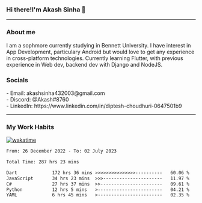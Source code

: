 <h3>Hi there!I'm Akash Sinha 👋</h3>

--- 

<h3>About me</h3>
I am a sophmore currently studying in Bennett University. I have interest in App Development, particulary Android but would love to get any experience in cross-platform technologies. Currently learning Flutter, with previous experience in Web dev, backend dev with Django and NodeJS.

<h3>Socials</h3>
 - Email: akashsinha432003@gmail.com<br>
 - Discord: @Akash#8760<br>
 - LinkedIn: https://www.linkedin.com/in/diptesh-choudhuri-0647501b9<br>


---

<h3>My Work Habits</h3>

[![wakatime](https://wakatime.com/badge/user/938b2951-49cf-4810-9b9e-c17cde3d3343.svg)](https://wakatime.com/@938b2951-49cf-4810-9b9e-c17cde3d3343)

<!--START_SECTION:waka-->

```txt
From: 26 December 2022 - To: 02 July 2023

Total Time: 287 hrs 23 mins

Dart             172 hrs 36 mins >>>>>>>>>>>>>>>----------   60.06 %
JavaScript       34 hrs 23 mins  >>>----------------------   11.97 %
C#               27 hrs 37 mins  >>-----------------------   09.61 %
Python           12 hrs 5 mins   >------------------------   04.21 %
YAML             6 hrs 45 mins   >------------------------   02.35 %
```

<!--END_SECTION:waka-->

